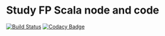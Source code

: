 Study FP Scala node and code
=====================================================================================================
[![Build Status](https://travis-ci.org/KnewHow/studyFPScala.svg?branch=master)](https://travis-ci.org/KnewHow/studyFPScala)
[![Codacy Badge](https://api.codacy.com/project/badge/Grade/f4ca8ba5796843569aea08f11d0587ee)](https://www.codacy.com/app/KnewHow/studyFPScala?utm_source=github.com&amp;utm_medium=referral&amp;utm_content=KnewHow/studyFPScala&amp;utm_campaign=Badge_Grade)
